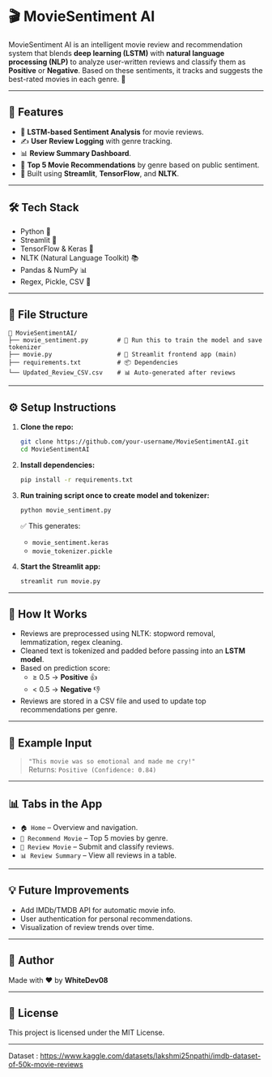 # 🎬 MovieSentiment AI

MovieSentiment AI is an intelligent movie review and recommendation system that blends **deep learning (LSTM)** with **natural language processing (NLP)** to analyze user-written reviews and classify them as **Positive** or **Negative**. Based on these sentiments, it tracks and suggests the best-rated movies in each genre. 🎯

---

## 🚀 Features

- 🧠 **LSTM-based Sentiment Analysis** for movie reviews.
- ✍️ **User Review Logging** with genre tracking.
- 📊 **Review Summary Dashboard**.
- 🎥 **Top 5 Movie Recommendations** by genre based on public sentiment.
- 🎨 Built using **Streamlit**, **TensorFlow**, and **NLTK**.

---

## 🛠 Tech Stack

- Python 🐍  
- Streamlit 🎨  
- TensorFlow & Keras 🧠  
- NLTK (Natural Language Toolkit) 📚  
- Pandas & NumPy 📊  
- Regex, Pickle, CSV 📁  

---

## 📂 File Structure

```
📁 MovieSentimentAI/
├── movie_sentiment.py        # 🧠 Run this to train the model and save tokenizer
├── movie.py                  # 🚀 Streamlit frontend app (main)
├── requirements.txt          # 📦 Dependencies
└── Updated_Review_CSV.csv    # 📊 Auto-generated after reviews
```

---

## ⚙️ Setup Instructions

1. **Clone the repo:**
   ```bash
   git clone https://github.com/your-username/MovieSentimentAI.git
   cd MovieSentimentAI
   ```

2. **Install dependencies:**
   ```bash
   pip install -r requirements.txt
   ```

3. **Run training script once to create model and tokenizer:**
   ```bash
   python movie_sentiment.py
   ```
   ✅ This generates:
   - `movie_sentiment.keras`
   - `movie_tokenizer.pickle`

4. **Start the Streamlit app:**
   ```bash
   streamlit run movie.py
   ```

---

## 🧪 How It Works

- Reviews are preprocessed using NLTK: stopword removal, lemmatization, regex cleaning.
- Cleaned text is tokenized and padded before passing into an **LSTM model**.
- Based on prediction score:
  - ≥ 0.5 → **Positive** 👍  
  - < 0.5 → **Negative** 👎  
- Reviews are stored in a CSV file and used to update top recommendations per genre.

---

## 🧼 Example Input

> `"This movie was so emotional and made me cry!"`  
Returns: `Positive (Confidence: 0.84)`

---

## 📊 Tabs in the App

- `🏠 Home` – Overview and navigation.
- `🎥 Recommend Movie` – Top 5 movies by genre.
- `📝 Review Movie` – Submit and classify reviews.
- `📊 Review Summary` – View all reviews in a table.

---

## 💡 Future Improvements

- Add IMDb/TMDB API for automatic movie info.
- User authentication for personal recommendations.
- Visualization of review trends over time.

---

## 👤 Author

Made with ❤️ by **WhiteDev08**

---

## 📜 License

This project is licensed under the MIT License.


---

Dataset : https://www.kaggle.com/datasets/lakshmi25npathi/imdb-dataset-of-50k-movie-reviews
